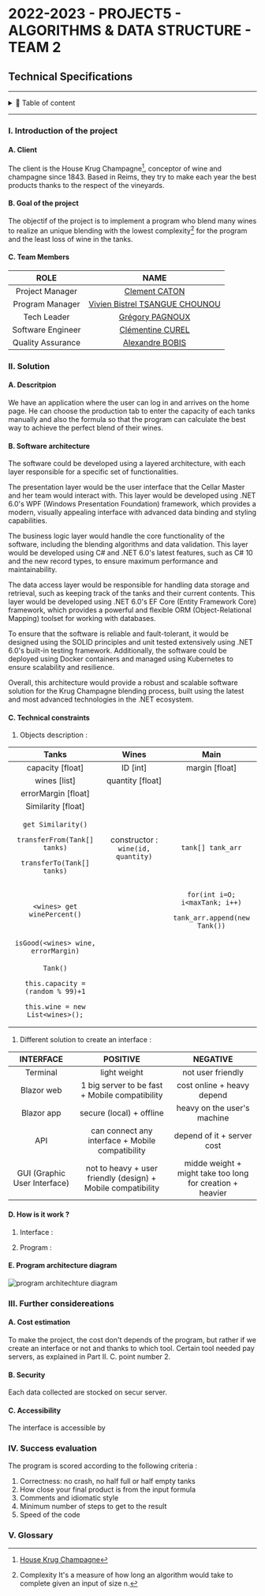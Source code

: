 # 2022-2023 - PROJECT5 - ALGORITHMS & DATA STRUCTURE - TEAM 2

## Technical Specifications

<hr>
<details>
<summary>📖 Table of content</summary>

- [2022-2023 - PROJECT5 - ALGORITHMS \& DATA STRUCTURE - TEAM 2](#2022-2023---project5---algorithms--data-structure---team-2)
  - [Technical Specifications](#technical-specifications)
    - [I. Introduction of the project](#i-introduction-of-the-project)
      - [A. Client](#a-client)
      - [B. Goal of the project](#b-goal-of-the-project)
      - [C. Team Members](#c-team-members)
    - [II. Solution](#ii-solution)
      - [A. Descritpion](#a-descritpion)
      - [B. Software architecture](#b-software-architecture)
      - [C. Technical constraints](#c-technical-constraints)
      - [D. How is it work ?](#d-how-is-it-work-)
      - [E. Program architecture diagram](#e-program-architecture-diagram)
    - [III. Further considereations](#iii-further-considereations)
      - [A. Cost estimation](#a-cost-estimation)
      - [B. Security](#b-security)
      - [C. Accessibility](#c-accessibility)
    - [IV. Success evaluation](#iv-success-evaluation)
    - [V. Glossary](#v-glossary)

</details>
<hr>

### I. Introduction of the project

#### A. Client

The client is the House Krug Champagne[^1], conceptor of wine and champagne since 1843. Based in Reims, they try to make each year the best products thanks to the respect of the vineyards.

#### B. Goal of the project

The objectif of the project is to implement a program who blend many wines to realize an unique blending with the lowest complexity[^2] for the program and the least loss of wine in the tanks.

#### C. Team Members

| ROLE | NAME |
| :-: | :-: |
| Project Manager | [Clement CATON](https://github.com/ClementCaton) |
| Program Manager | [Vivien Bistrel TSANGUE CHOUNOU](https://github.com/Bistrel2002) |
| Tech Leader | [Grégory PAGNOUX](https://github.com/Gregory-Pagnoux) |
| Software Engineer | [Clémentine CUREL](https://github.com/Clementine951) |
| Quality Assurance | [Alexandre BOBIS](https://github.com/AlexandreBobis) |

### II. Solution

#### A. Descritpion

We have an application where the user can log in and arrives on the home page. He can choose the production tab to enter the capacity of each tanks manually and also the formula so that the program can calculate the best way to achieve the perfect blend of their wines.

#### B. Software architecture

The software could be developed using a layered architecture, with each layer responsible for a specific set of functionalities.

The presentation layer would be the user interface that the Cellar Master and her team would interact with. This layer would be developed using .NET 6.0's WPF (Windows Presentation Foundation) framework, which provides a modern, visually appealing interface with advanced data binding and styling capabilities.

The business logic layer would handle the core functionality of the software, including the blending algorithms and data validation. This layer would be developed using C# and .NET 6.0's latest features, such as C# 10 and the new record types, to ensure maximum performance and maintainability.

The data access layer would be responsible for handling data storage and retrieval, such as keeping track of the tanks and their current contents. This layer would be developed using .NET 6.0's EF Core (Entity Framework Core) framework, which provides a powerful and flexible ORM (Object-Relational Mapping) toolset for working with databases.

To ensure that the software is reliable and fault-tolerant, it would be designed using the SOLID principles and unit tested extensively using .NET 6.0's built-in testing framework. Additionally, the software could be deployed using Docker containers and managed using Kubernetes to ensure scalability and resilience.

Overall, this architecture would provide a robust and scalable software solution for the Krug Champagne blending process, built using the latest and most advanced technologies in the .NET ecosystem.

#### C. Technical constraints

1. Objects description :

| Tanks | Wines | Main |
| :-: | :-: | :-: |
| capacity [float] | ID [int] | margin [float] |
| wines [list] | quantity [float] |  |
| errorMargin [float] |  |  |
| Similarity [float] |  |  |
| <pre>```get Similarity()```<br>  ```transferFrom(Tank[] tanks)```<br>  ```transferTo(Tank[] tanks)```</pre> | constructor : `wine(id, quantity)` | `tank[] tank_arr` |
| `<wines> get winePercent()` |  | <pre>```for(int i=O; i<maxTank; i++)```<br>  ```tank_arr.append(new Tank())```</pre> |
| `isGood(<wines> wine, errorMargin)` |  |  |
| <pre>```Tank()```<br>  ```this.capacity = (random % 99)+1```<br>  ```this.wine = new List<wines>();```</pre> |  |  |

1. Different solution to create an interface :

| INTERFACE | POSITIVE | NEGATIVE |
| :-: | :-: | :-: |
| Terminal | light weight | not user friendly |
| Blazor web | 1 big server to be fast + Mobile compatibility | cost online + heavy depend |
| Blazor app | secure (local) + offline | heavy on the  user's machine |
| API | can connect any interface + Mobile compatibility | depend of it + server cost |
| GUI (Graphic User Interface) | not to heavy + user friendly (design) + Mobile compatibility | midde weight + might take too long for creation + heavier |

#### D. How is it work ?

1. Interface :


2. Program :


#### E. Program architecture diagram

![program architechture diagram]()

### III. Further considereations

#### A. Cost estimation

To make the project, the cost don't depends of the program, but rather if we create an interface or not and thanks to which tool. Certain tool needed pay servers, as explained in Part II. C. point number 2.

#### B. Security

Each data collected are stocked on secur server.

#### C. Accessibility

The interface is accessible by 

### IV. Success evaluation

The program is scored according to the following criteria :

1. Correctness: no crash, no half full or half empty tanks
2. How close your final product is from the input formula
3. Comments and idiomatic style
4. Minimum number of steps to get to the result
5. Speed of the code

### V. Glossary

[^1]: [House Krug Champagne](https://www.krug.com/fr/la-maison-krug)
[^2]: Complexity
It's a measure of how long an algorithm would take to complete given an input of size n.
[^3]: 

[^4]: 

[^5]: 
